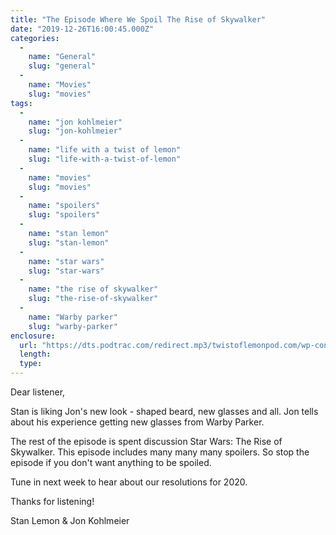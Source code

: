 ```yaml
---
title: "The Episode Where We Spoil The Rise of Skywalker"
date: "2019-12-26T16:00:45.000Z"
categories: 
  - 
    name: "General"
    slug: "general"
  - 
    name: "Movies"
    slug: "movies"
tags: 
  - 
    name: "jon kohlmeier"
    slug: "jon-kohlmeier"
  - 
    name: "life with a twist of lemon"
    slug: "life-with-a-twist-of-lemon"
  - 
    name: "movies"
    slug: "movies"
  - 
    name: "spoilers"
    slug: "spoilers"
  - 
    name: "stan lemon"
    slug: "stan-lemon"
  - 
    name: "star wars"
    slug: "star-wars"
  - 
    name: "the rise of skywalker"
    slug: "the-rise-of-skywalker"
  - 
    name: "Warby parker"
    slug: "warby-parker"
enclosure: 
  url: "https://dts.podtrac.com/redirect.mp3/twistoflemonpod.com/wp-content/uploads/2019/12/076-lwatol-20191236.mp3"
  length: 
  type: 
---
```


Dear listener,

Stan is liking Jon's new look - shaped beard, new glasses and all. Jon tells about his experience getting new glasses from Warby Parker.

The rest of the episode is spent discussion Star Wars: The Rise of Skywalker. This episode includes many many many spoilers. So stop the episode if you don't want anything to be spoiled.

Tune in next week to hear about our resolutions for 2020.

Thanks for listening!

Stan Lemon & Jon Kohlmeier
